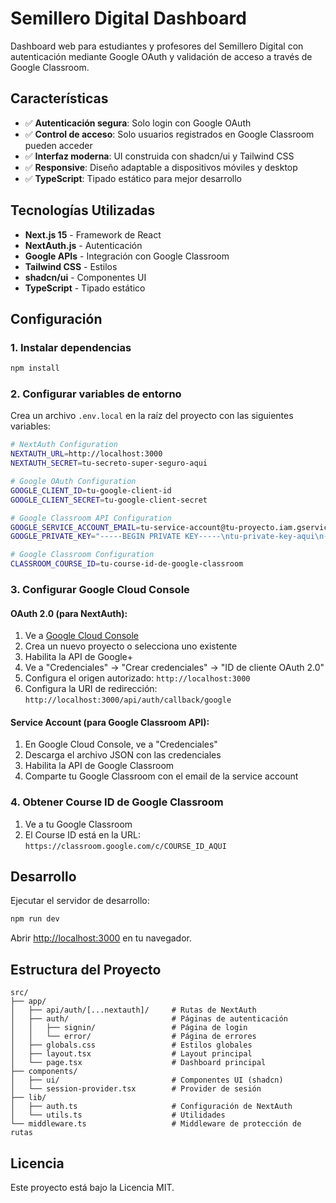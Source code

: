 # Semillero Digital Dashboard

Dashboard web para estudiantes y profesores del Semillero Digital con autenticación mediante Google OAuth y validación de acceso a través de Google Classroom.

## Características

- ✅ **Autenticación segura**: Solo login con Google OAuth
- ✅ **Control de acceso**: Solo usuarios registrados en Google Classroom pueden acceder
- ✅ **Interfaz moderna**: UI construida con shadcn/ui y Tailwind CSS
- ✅ **Responsive**: Diseño adaptable a dispositivos móviles y desktop
- ✅ **TypeScript**: Tipado estático para mejor desarrollo

## Tecnologías Utilizadas

- **Next.js 15** - Framework de React
- **NextAuth.js** - Autenticación
- **Google APIs** - Integración con Google Classroom
- **Tailwind CSS** - Estilos
- **shadcn/ui** - Componentes UI
- **TypeScript** - Tipado estático

## Configuración

### 1. Instalar dependencias

```bash
npm install
```

### 2. Configurar variables de entorno

Crea un archivo `.env.local` en la raíz del proyecto con las siguientes variables:

```bash
# NextAuth Configuration
NEXTAUTH_URL=http://localhost:3000
NEXTAUTH_SECRET=tu-secreto-super-seguro-aqui

# Google OAuth Configuration
GOOGLE_CLIENT_ID=tu-google-client-id
GOOGLE_CLIENT_SECRET=tu-google-client-secret

# Google Classroom API Configuration
GOOGLE_SERVICE_ACCOUNT_EMAIL=tu-service-account@tu-proyecto.iam.gserviceaccount.com
GOOGLE_PRIVATE_KEY="-----BEGIN PRIVATE KEY-----\ntu-private-key-aqui\n-----END PRIVATE KEY-----"

# Google Classroom Configuration
CLASSROOM_COURSE_ID=tu-course-id-de-google-classroom
```

### 3. Configurar Google Cloud Console

#### OAuth 2.0 (para NextAuth):
1. Ve a [Google Cloud Console](https://console.cloud.google.com/)
2. Crea un nuevo proyecto o selecciona uno existente
3. Habilita la API de Google+ 
4. Ve a "Credenciales" → "Crear credenciales" → "ID de cliente OAuth 2.0"
5. Configura el origen autorizado: `http://localhost:3000`
6. Configura la URI de redirección: `http://localhost:3000/api/auth/callback/google`

#### Service Account (para Google Classroom API):
1. En Google Cloud Console, ve a "Credenciales"
3. Descarga el archivo JSON con las credenciales
4. Habilita la API de Google Classroom
5. Comparte tu Google Classroom con el email de la service account

### 4. Obtener Course ID de Google Classroom
1. Ve a tu Google Classroom
2. El Course ID está en la URL: `https://classroom.google.com/c/COURSE_ID_AQUI`

## Desarrollo

Ejecutar el servidor de desarrollo:

```bash
npm run dev
```

Abrir [http://localhost:3000](http://localhost:3000) en tu navegador.

## Estructura del Proyecto

```
src/
├── app/
│   ├── api/auth/[...nextauth]/     # Rutas de NextAuth
│   ├── auth/                       # Páginas de autenticación
│   │   ├── signin/                 # Página de login
│   │   └── error/                  # Página de errores
│   ├── globals.css                 # Estilos globales
│   ├── layout.tsx                  # Layout principal
│   └── page.tsx                    # Dashboard principal
├── components/
│   ├── ui/                         # Componentes UI (shadcn)
│   └── session-provider.tsx        # Provider de sesión
├── lib/
│   ├── auth.ts                     # Configuración de NextAuth
│   └── utils.ts                    # Utilidades
└── middleware.ts                   # Middleware de protección de rutas
```
## Licencia

Este proyecto está bajo la Licencia MIT.
